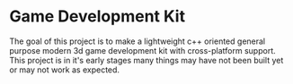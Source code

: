 # Game Development Kit
The goal of this project is to make a lightweight c++ oriented general purpose modern 3d game development kit with cross-platform support.
This project is in it's early stages many things may have not been built yet or may not work as expected.
